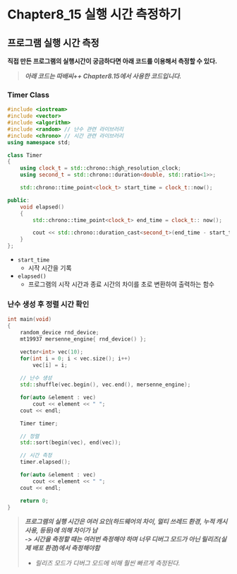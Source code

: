 # Chapter8_15 실행 시간 측정하기

## 프로그램 실행 시간 측정
**직접 만든 프로그램의 실행시간이 궁금하다면 아래 코드를 이용해서 측정할 수 있다.**<br>
> ***아래 코드는 따배씨++ Chapter8.15에서 사용한 코드입니다.***

### Timer Class
```cpp
#include <iostream>
#include <vector>
#include <algorithm>
#include <random> // 난수 관련 라이브러리
#include <chrono> // 시간 관련 라이브러리
using namespace std;

class Timer
{
    using clock_t = std::chrono::high_resolution_clock;
    using second_t = std::chrono::duration<double, std::ratio<1>>;

    std::chrono::time_point<clock_t> start_time = clock_t::now();

public:
    void elapsed()
    {
        std::chrono::time_point<clock_t> end_time = clock_t:: now();

        cout << std::chrono::duration_cast<second_t>(end_time - start_time).count() << endl;
    }
};
```
- `start_time`
  - 시작 시간을 기록
- `elapsed()`
    - 프로그램의 시작 시간과 종료 시간의 차이를 초로 변환하여 출력하는 함수 

### 난수 생성 후 정렬 시간 확인
```cpp
int main(void)
{
    random_device rnd_device;
    mt19937 mersenne_engine{ rnd_device() };

    vector<int> vec(10);
    for(int i = 0; i < vec.size(); i++)
        vec[i] = i;
    
    // 난수 생성
    std::shuffle(vec.begin(), vec.end(), mersenne_engine);

    for(auto &element : vec)
        cout << element << " ";
    cout << endl;

    Timer timer;

    // 정렬
    std::sort(begin(vec), end(vec));

    // 시간 측정
    timer.elapsed();

    for(auto &element : vec)
        cout << element << " ";
    cout << endl;

    return 0;
}
```
> ***프로그램의 실행 시간은 여러 요인(하드웨어의 차이, 멀티 쓰레드 환경, 누적 캐시 사용, 등등)에 의해 차이가 남***<br>
> ***-> 시간을 측정할 때는 여러번 측정해야 하며 너무 디버그 모드가 아닌 릴리즈(실제 배포 환경)에서 측정해야함***<br>
> - *릴리즈 모드가 디버그 모드에 비해 훨씬 빠르게 측정된다.*